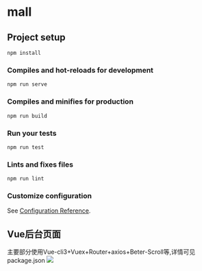 # mall

## Project setup
```
npm install
```

### Compiles and hot-reloads for development
```
npm run serve
```

### Compiles and minifies for production
```
npm run build
```

### Run your tests
```
npm run test
```

### Lints and fixes files
```
npm run lint
```

### Customize configuration
See [Configuration Reference](https://cli.vuejs.org/config/).

## Vue后台页面

主要部分使用Vue-cli3+Vuex+Router+axios+Beter-Scroll等,详情可见package.json
![](https://github.com/ragnar-document/Document-dish/blob/master/images/admin.png?raw=true)
